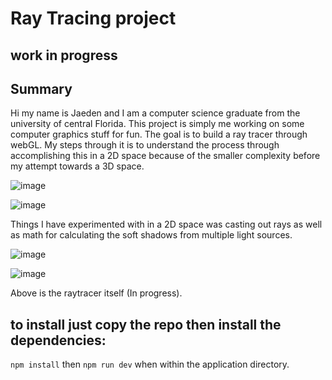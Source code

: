 # Ray Tracing project

## work in progress

## Summary
Hi my name is Jaeden and I am a computer science graduate from the university of central Florida.
This project is simply me working on some computer graphics stuff for fun. The goal is to build 
a ray tracer through webGL. My steps through it is to understand the process through accomplishing
this in a 2D space because of the smaller complexity before my attempt towards a 3D space.  

![image](https://github.com/jaedenHob/Ray-Tracing/assets/92416232/b9b51e80-dd11-4353-a8b2-f737545cb341)

![image](https://github.com/jaedenHob/Ray-Tracing/assets/92416232/9849bfe1-df6a-4f9d-89d1-efd1c8b80f19)

Things I have experimented with in a 2D space was casting out rays as well as math for calculating the
soft shadows from multiple light sources.

![image](https://github.com/jaedenHob/Ray-Tracing/assets/92416232/9cba768c-5094-425f-ad75-6924b6e3b06d)

![image](https://github.com/jaedenHob/Ray-Tracing/assets/92416232/e389f9fb-cd34-4da9-904b-0899e15757d7)


Above is the raytracer itself (In progress).


## to install just copy the repo then install the dependencies:

`npm install`
then
`npm run dev`
when within the application directory.
